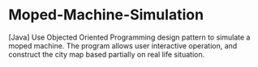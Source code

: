 # Moped-Machine-Simulation
[Java] Use Objected Oriented Programming design pattern to simulate a moped machine. The program allows user interactive operation, and construct the city map based partially on real life situation.
